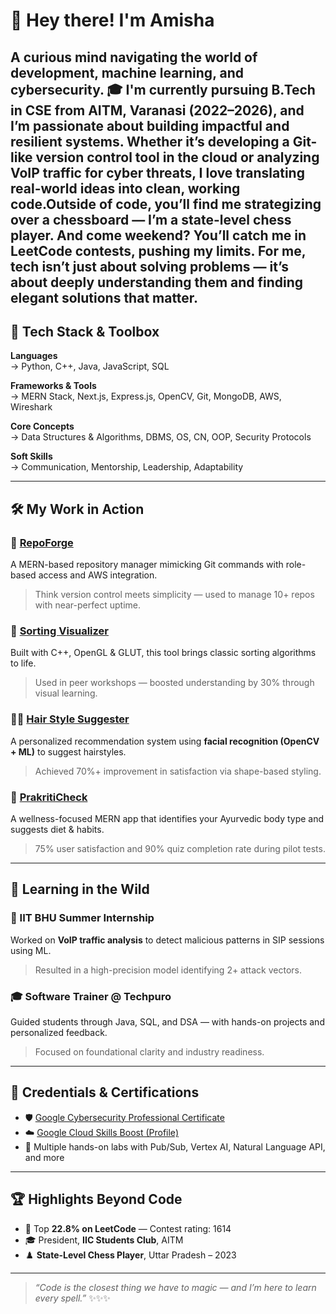 # 👋 Hey there! I'm Amisha

A curious mind navigating the world of **development**, **machine learning**, and **cybersecurity**.
🎓 I'm currently pursuing B.Tech in CSE from **AITM, Varanasi** (2022–2026), and I’m passionate about building impactful and resilient systems. Whether it’s developing a **Git-like version control tool** in the cloud or analyzing **VoIP traffic for cyber threats**, I love translating real-world ideas into clean, working code.Outside of code, you’ll find me strategizing over a chessboard — I’m a **state-level chess player**. And come weekend? You’ll catch me in **LeetCode contests**, pushing my limits. For me, tech isn’t just about solving problems — it’s about deeply understanding them and finding elegant solutions that matter.
---
## 🚀 Tech Stack & Toolbox
**Languages**  
→ Python, C++, Java, JavaScript, SQL

**Frameworks & Tools**  
→ MERN Stack, Next.js, Express.js, OpenCV, Git, MongoDB, AWS, Wireshark

**Core Concepts**  
→ Data Structures & Algorithms, DBMS, OS, CN, OOP, Security Protocols

**Soft Skills**  
→ Communication, Mentorship, Leadership, Adaptability

---
## 🛠️ My Work in Action
### 🔐 [RepoForge](https://github.com/amisha-singh12/RepoForge)  
A MERN-based repository manager mimicking Git commands with role-based access and AWS integration.  
> Think version control meets simplicity — used to manage 10+ repos with near-perfect uptime.
### 🎨 [Sorting Visualizer](https://github.com/amisha-singh12/Sorting-Visualizer.git)  
Built with C++, OpenGL & GLUT, this tool brings classic sorting algorithms to life.  
> Used in peer workshops — boosted understanding by 30% through visual learning.
### 💇‍♀️ [Hair Style Suggester](https://github.com/amisha-singh12/hair-style-suggester.git)  
A personalized recommendation system using **facial recognition (OpenCV + ML)** to suggest hairstyles.  
> Achieved 70%+ improvement in satisfaction via shape-based styling.
### 🌿 [PrakritiCheck](https://github.com/amisha-singh12/PrakritiCheck.git)  
A wellness-focused MERN app that identifies your Ayurvedic body type and suggests diet & habits.  
> 75% user satisfaction and 90% quiz completion rate during pilot tests.
---
## 🔬 Learning in the Wild
### 🧪 IIT BHU Summer Internship  
Worked on **VoIP traffic analysis** to detect malicious patterns in SIP sessions using ML.  
> Resulted in a high-precision model identifying 2+ attack vectors.
### 🎓 Software Trainer @ Techpuro  
Guided students through Java, SQL, and DSA — with hands-on projects and personalized feedback.  
> Focused on foundational clarity and industry readiness.
---
## 📜 Credentials & Certifications
- 🛡️ [Google Cybersecurity Professional Certificate](https://coursera.org/share/23fc4ee76a8f80f2d262ad07b4a6f230)  
- ☁️ [Google Cloud Skills Boost (Profile)](https://www.cloudskillsboost.google/public_profiles/dfc9bf24-45a1-4ab9-ad68-e11c5233dad5)  
- 🧠 Multiple hands-on labs with Pub/Sub, Vertex AI, Natural Language API, and more
---
## 🏆 Highlights Beyond Code
- 🧩 Top **22.8% on LeetCode** — Contest rating: 1614  
- 🎓 President, **IIC Students Club**, AITM  
- ♟️ **State-Level Chess Player**, Uttar Pradesh – 2023  
---

> *“Code is the closest thing we have to magic — and I’m here to learn every spell.”* ✨✨✨  




<!---
amisha-singh12/amisha-singh12 is a ✨ special ✨ repository because its `README.md` (this file) appears on your GitHub profile.
You can click the Preview link to take a look at your changes.
--->
